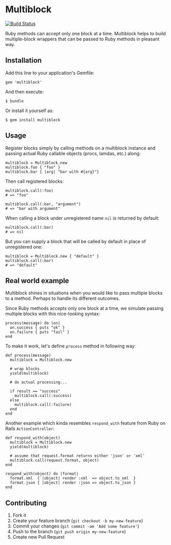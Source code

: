 # Multiblock

[![Build Status](https://secure.travis-ci.org/monterail/multiblock.png)](http://travis-ci.org/monterail/multiblock)

Ruby methods can accept only one block at a time. Multiblock helps to build multiple-block wrappers that can be passed to Ruby methods in pleasant way.

## Installation

Add this line to your application's Gemfile:

    gem 'multiblock'

And then execute:

    $ bundle

Or install it yourself as:

    $ gem install multiblock

## Usage

Register blocks simply by calling methods on a multiblock instance and passing actual Ruby callable objects (procs, lamdas, etc.) along:

    multiblock = Multiblock.new
    multiblock.foo { "foo" }
    multiblock.bar { |arg| "bar with #{arg}"}

Then call registered blocks:

    multiblock.call(:foo)
    # => "foo"

    multiblock.call(:bar, "argument")
    # => "bar with argument"

When calling a block under unregistered name `nil` is returned by default:

    multiblock.call(:bar)
    # => nil

But you can supply a block that will be called by default in place of unregistered one:

    multiblock = Multiblock.new { "default" }
    multiblock.call(:bar)
    # => "default"

## Real world example

Multiblock shines in situations when you would like to pass multiple blocks to a method. Perhaps to handle its different outcomes.

Since Ruby methods accepts only one block at a time, we simulate passing multiple blocks with this nice-looking syntax:

    process(message) do |on|
      on.success { puts "ok" }
      on.failure { puts "fail" }
    end

To make it work, let's define `process` method in following way:

    def process(message)
      multiblock = Multiblock.new

      # wrap blocks
      yield(multiblock)

      # do actual processing...

      if result == "success"
        multiblock.call(:success)
      else
        multiblock.call(:failure)
      end
    end

Another example which kinda resembles `respond_with` feature from Ruby on Rails `ActionController`:

    def respond_with(object)
      multiblock = Multiblock.new
      yield(multiblock)

      # assume that request.format returns either 'json' or 'xml'
      multiblock.call(request.format, object)
    end

    respond_with(object) do |format|
      format.xml  { |object| render :xml  => object.to_xml  }
      format.json { |object| render :json => object.to_json }
    end

## Contributing

1. Fork it
2. Create your feature branch (`git checkout -b my-new-feature`)
3. Commit your changes (`git commit -am 'Add some feature'`)
4. Push to the branch (`git push origin my-new-feature`)
5. Create new Pull Request

